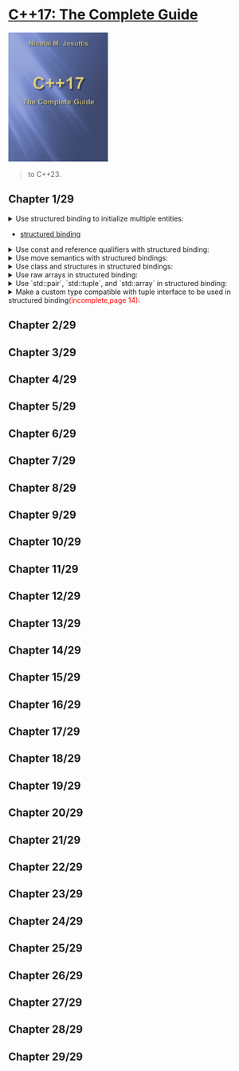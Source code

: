 # [C++17: The Complete Guide](https://www.amazon.com/C-17-Complete-Guide-First/dp/396730017X/?_encoding=UTF8&pd_rd_w=bOVdC&content-id=amzn1.sym.14ae7937-f413-4d1b-becd-7ba9e97b0c31&pf_rd_p=14ae7937-f413-4d1b-becd-7ba9e97b0c31&pf_rd_r=02RMGNS2CZJ152BQMVH7&pd_rd_wg=s3D3J&pd_rd_r=c5902321-4852-46c5-b380-b950c6d99d35&ref_=pd_gw_ci_mcx_mr_hp_atf_m)
<img alt="9783967300178" src="covers/9783967300178.jpg" width="200"/>

> to C++23.

## Chapter 1/29

<details>
<summary>Use structured binding to initialize multiple entities:</summary>

```cpp
#include <iostream>
#include <map>

int main()
{
    std::map<int, char const*> letters;
    letters.insert({0, "first"});
    letters.insert({1, "second"});
    letters.insert({2, "third"});

    for (const auto& [index, letter]: letters)
        std::cout << index << ": " << letter << "\n";
}
```
</details>

* [structured binding](https://en.cppreference.com/w/cpp/language/structured_binding "cpp/language/structured_binding")

<details>
<summary>Use const and reference qualifiers with structured binding:</summary>

```cpp
struct some_data
{
    int age;
    char const* name;
};

int main()
{
    some_data personal_data{27, "Brian"};

    auto const& [a1, n1] = personal_data; // const reference
    auto const [a2, n2] = personal_data; // const
    auto& [a3, n3] = personal_data; // non-const reference
    auto [a4, n4] = personal_data; // copy
}
```
</details>

<details>
<summary>Use move semantics with structured bindings:</summary>

```cpp
#include <string>

struct some_data
{
    std::string text;
};

int main()
{
    some_data data{"long text"};

    // entity is rvalue reference to data.text
    auto&& [rv_text] = std::move(data);

    // new entity stole the membership of value from data.text
    std::string text = std::move(rv_text);

    // rv_text and data.text no longer hold values
}
```
</details>

<details>
<summary>Use class and structures in structured bindings:</summary>

* All non-static data members must be members of the same class definition.

```cpp
struct A
{
    int a = 1;
    int b = 2;
};

struct B : A
{
};

struct C : A
{
    int c = 3;
};

int main()
{
    auto [x, y] = B{};
    auto [i, j, k] = C{}; // ERROR
}
```
</details>

<details>
<summary>Use raw arrays in structured binding:</summary>

* For an array passed as argument, this is not possible because it decays to the corresponding pointer type.

```cpp
int main()
{
    int array[] = {1,2,3};
    auto [i, j, k] = array;
}
```
</details>

<details>
<summary>Use `std::pair`, `std::tuple`, and `std::array` in structured binding:</summary>

```cpp
#include <utility>
#include <string>
#include <tuple>
#include <array>

int main()
{
    std::array<int, 3> coordinates{1,0,1};
    auto [x, y, z] = coordinates;

    std::pair<int, std::string> letter{1, "some text"};
    auto& [index, text] = letter;

    std::tuple<long, std::string> book{9783967300178, "C++17: The Complete Guide"};
    auto const& [isbn, title] = book;
}
```
</details>

<details>
<summary>Make a custom type compatible with tuple interface to be used in structured binding<span style="color:red">(incomplete,page 14)</span>:</summary>

```cpp
```
</details>

## Chapter 2/29
## Chapter 3/29
## Chapter 4/29
## Chapter 5/29
## Chapter 6/29
## Chapter 7/29
## Chapter 8/29
## Chapter 9/29
## Chapter 10/29
## Chapter 11/29
## Chapter 12/29
## Chapter 13/29
## Chapter 14/29
## Chapter 15/29
## Chapter 16/29
## Chapter 17/29
## Chapter 18/29
## Chapter 19/29
## Chapter 20/29
## Chapter 21/29
## Chapter 22/29
## Chapter 23/29
## Chapter 24/29
## Chapter 25/29
## Chapter 26/29
## Chapter 27/29
## Chapter 28/29
## Chapter 29/29
